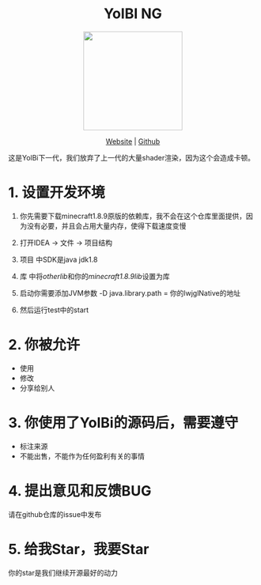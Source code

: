 
<div align="center">
<h1>YolBI NG</h1>
<p>
    <img width="200" src="https://avatars.githubusercontent.com/u/159465859？s=200&v=4">
</p>

[Website](https://yapeteam.github.io) |
[Github](https://github.com/yapeteam) 
</div>


这是YolBi下一代，我们放弃了上一代的大量shader渲染，因为这个会造成卡顿。



# 1. 设置开发环境



1. 你先需要下载minecraft1.8.9原版的依赖库，我不会在这个仓库里面提供，因为没有必要，并且会占用大量内存，使得下载速度变慢

2. 打开IDEA -> 文件 -> 项目结构 
3. 项目 中SDK是java jdk1.8
4. 库 中将*otherlib*和你的*minecraft1.8.9lib*设置为库
5. 启动你需要添加JVM参数 -D java.library.path = 你的lwjglNative的地址
6. 然后运行test中的start



# 2. 你被允许
- 使用
- 修改
- 分享给别人



# 3. 你使用了YolBi的源码后，需要遵守
- 标注来源
- 不能出售，不能作为任何盈利有关的事情





# 4. 提出意见和反馈BUG

请在github仓库的issue中发布





# 5. 给我Star，我要Star
你的star是我们继续开源最好的动力



